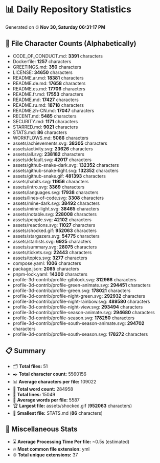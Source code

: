 # 📊 Daily Repository Statistics
Generated on ⏰ **Nov 30, Saturday 06:31:17 PM**

## 📂 File Character Counts (Alphabetically)
- CODE_OF_CONDUCT.md: **3391** characters
- Dockerfile: **1257** characters
- GREETINGS.md: **350** characters
- LICENSE: **34650** characters
- README.ar.md: **18381** characters
- README.de.md: **17658** characters
- README.es.md: **17706** characters
- README.fr.md: **17553** characters
- README.md: **17427** characters
- README.ru.md: **18718** characters
- README.zh-CN.md: **17047** characters
- RECENT.md: **5485** characters
- SECURITY.md: **1171** characters
- STARRED.md: **9021** characters
- STATS.md: **86** characters
- WORKFLOWS.md: **5066** characters
- assets/achievements.svg: **38305** characters
- assets/activity.svg: **23626** characters
- assets/all.svg: **238182** characters
- assets/default.svg: **42017** characters
- assets/github-snake-dark.svg: **132352** characters
- assets/github-snake-light.svg: **132352** characters
- assets/github-snake.gif: **481393** characters
- assets/habits.svg: **11956** characters
- assets/intro.svg: **3369** characters
- assets/languages.svg: **17938** characters
- assets/lines-of-code.svg: **3308** characters
- assets/mine-dark.svg: **38492** characters
- assets/mine-light.svg: **38465** characters
- assets/notable.svg: **228008** characters
- assets/people.svg: **42102** characters
- assets/reactions.svg: **11027** characters
- assets/shocked.gif: **952063** characters
- assets/stargazers.svg: **54775** characters
- assets/starlists.svg: **6925** characters
- assets/summary.svg: **28075** characters
- assets/tickets.svg: **22443** characters
- assets/topics.svg: **3277** characters
- compose.yaml: **1006** characters
- package.json: **2085** characters
- pnpm-lock.yaml: **14300** characters
- profile-3d-contrib/profile-gitblock.svg: **312966** characters
- profile-3d-contrib/profile-green-animate.svg: **294451** characters
- profile-3d-contrib/profile-green.svg: **178021** characters
- profile-3d-contrib/profile-night-green.svg: **292932** characters
- profile-3d-contrib/profile-night-rainbow.svg: **489580** characters
- profile-3d-contrib/profile-night-view.svg: **293494** characters
- profile-3d-contrib/profile-season-animate.svg: **294680** characters
- profile-3d-contrib/profile-season.svg: **178250** characters
- profile-3d-contrib/profile-south-season-animate.svg: **294702** characters
- profile-3d-contrib/profile-south-season.svg: **178272** characters

## 📋 Summary
- 🗂️ **Total files:** 51
- ✒️ **Total character count:** 5560156
- 📊 **Average characters per file:** 109022
- 📝 **Total word count:** 284958
- 🧾 **Total lines:** 15049
- 📐 **Average words per file:** 5587
- 🏆 **Largest file:** assets/shocked.gif (**952063** characters)
- 🥉 **Smallest file:** STATS.md (**86** characters)

## 🌟 Miscellaneous Stats
- ⌛ **Average Processing Time Per file:** ~0.5s (estimated)
- 🔥 **Most common file extension:** yml
- 🌐 **Total unique extensions:** 37
